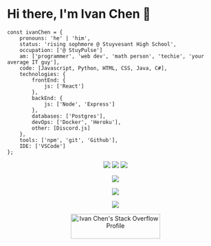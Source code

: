 # Hi there, I'm Ivan Chen 👋

```
const ivanChen = {
    pronouns: 'he' | 'him',
    status: 'rising sophmore @ Stuyvesant High School',
    occupation: ['@ StuyPulse']
    am: ['programmer', 'web dev', 'math person', 'techie', 'your average IT guy'],
    code: [Javascript, Python, HTML, CSS, Java, C#],
    technologies: {
        frontEnd: {
            js: ['React']
        },
        backEnd: {
            js: ['Node', 'Express']
        },
        databases: ['Postgres'],
        devOps: ['Docker', 'Heroku'],
        other: [Discord.js]
    },
    tools: ['npm', 'git', 'Github'],
    IDE: ['VSCode']
};
```
<p align="center">
    <a href="https://anivanchen.github.io"><img src="https://img.shields.io/badge/My Website-red?style=for-the-badge"></a>
    <a href="https://stuy.enschool.org"><img src="https://img.shields.io/badge/Stuyvesant High School-blue?style=for-the-badge"></a>
    <a href="https://github.com/StuyPulse"><img src="https://img.shields.io/badge/StuyPulse-white?style=for-the-badge"></a>
</p>
<p align="center">
    <img src="https://github-readme-stats.vercel.app/api?username=anivanchen&count_private=true&show_icons=true&theme=dark">
</p>
<p align="center">
    <img src="https://github-readme-streak-stats.herokuapp.com/?user=anivanchen&theme=dark">
</p>
<p align="center">
    <img src="https://github-readme-stats.vercel.app/api/top-langs/?username=anivanchen&layout=compact&hide=Dockerfile&theme=dark">
</p>
<p align="center">
    <a href="https://stackoverflow.com/users/14101065/ivan-chen"><img src="https://stackoverflow.com/users/flair/14101065.png?theme=dark" width="208" height="58" alt="Ivan Chen's Stack Overflow Profile" title="Ivan Chen's Stack Overflow Profile"></a>
</p>

